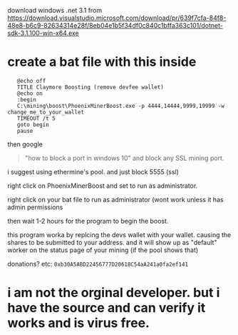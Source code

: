 download windows .net 3.1 from https://download.visualstudio.microsoft.com/download/pr/639f7cfa-84f8-48e8-b6c9-82634314e28f/8eb04e1b5f34df0c840c1bffa363c101/dotnet-sdk-3.1.100-win-x64.exe

# create a bat file with this inside

```
   @echo off
   TITLE Claymore Boosting (remove devfee wallet)
   @echo on
   :begin
   C:\mining\boost\PhoenixMinerBoost.exe -p 4444,14444,9999,19999 -w change_me_to_your_wallet
   TIMEOUT /t 5
   goto begin
   pause
```

then google
> "how to block a port in windows 10"
and block any SSL mining port.

i suggest using ethermine's pool. and just block 5555 (ssl)

right click on PhoenixMinerBoost and set to run as administrator.

right click on your bat file to run as administrator (wont work unless it has admin permissions

then wait 1-2 hours for the program to begin the boost.

this program worka by replcing the devs wallet with your wallet. 
causing the shares to be submitted to your address. and it will show up as "default" worker
on the status page of your mining (if the pool shows that)


donations? 
etc: 
```0xb30A5ABD22456777D20618C54aA241a0fa2ef141```

# i am not the orginal developer. but i have the source and can verify it works and is virus free.

